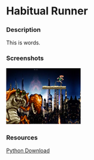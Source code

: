 <h1>Habitual Runner</h1>
<h3>Description</h3>
<p>
    This is words.
<p>    
<h3>Screenshots</h3>
<img src="https://github.com/CryoDome/HabitualRunner/blob/master/yalikegames/playing.png" width="200px">
<h3>Resources</h3>
<a href="https://www.python.org/downloads/"> Python Download</a>
